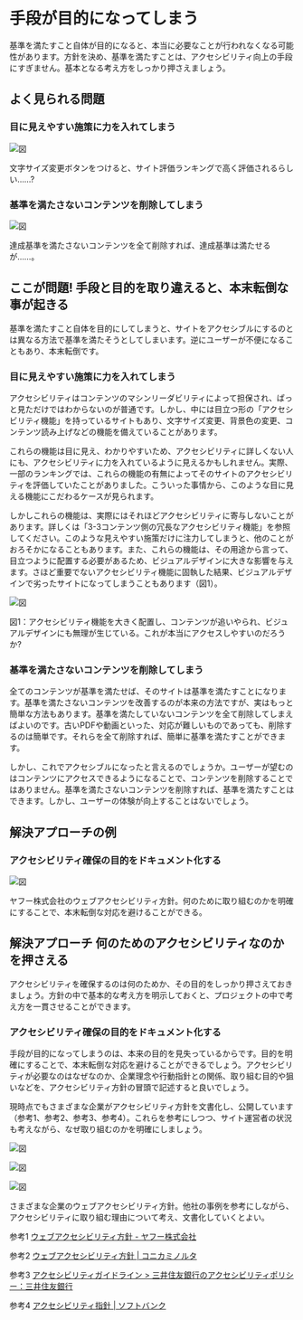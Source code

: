 # 手段が目的になってしまう

基準を満たすこと自体が目的になると、本当に必要なことが行われなくなる可能性があります。方針を決め、基準を満たすことは、アクセシビリティ向上の手段にすぎません。基本となる考え方をしっかり押さえましょう。

## よく見られる問題

### 目に見えやすい施策に力を入れてしまう

![図](../img/2-3-ng01.png)

文字サイズ変更ボタンをつけると、サイト評価ランキングで高く評価されるらしい……?

### 基準を満たさないコンテンツを削除してしまう

![図](../img/2-3-ng02.png)

達成基準を満たさないコンテンツを全て削除すれば、達成基準は満たせるが……。

## ここが問題! 手段と目的を取り違えると、本末転倒な事が起きる

基準を満たすこと自体を目的にしてしまうと、サイトをアクセシブルにするのとは異なる方法で基準を満たそうとしてしまいます。逆にユーザーが不便になることもあり、本末転倒です。

### 目に見えやすい施策に力を入れてしまう

アクセシビリティはコンテンツのマシンリーダビリティによって担保され、ぱっと見ただけではわからないのが普通です。しかし、中には目立つ形の「アクセシビリティ機能」を持っているサイトもあり、文字サイズ変更、背景色の変更、コンテンツ読み上げなどの機能を備えていることがあります。

これらの機能は目に見え、わかりやすいため、アクセシビリティに詳しくない人にも、アクセシビリティに力を入れているように見えるかもしれません。実際、一部のランキングでは、これらの機能の有無によってそのサイトのアクセシビリティを評価していたことがありました。こういった事情から、このような目に見える機能にこだわるケースが見られます。

しかしこれらの機能は、実際にはそれほどアクセシビリティに寄与しないことがあります。詳しくは「3-3コンテンツ側の冗長なアクセシビリティ機能」を参照してください。このような見えやすい施策だけに注力してしまうと、他のことがおろそかになることもあります。また、これらの機能は、その用途から言って、目立つように配置する必要があるため、ビジュアルデザインに大きな影響を与えます。さほど重要でないアクセシビリティ機能に固執した結果、ビジュアルデザインで劣ったサイトになってしまうこともあります（図1）。

![図](../img/2-3-fig01.png)

図1：アクセシビリティ機能を大きく配置し、コンテンツが追いやられ、ビジュアルデザインにも無理が生じている。これが本当にアクセスしやすいのだろうか?

### 基準を満たさないコンテンツを削除してしまう

全てのコンテンツが基準を満たせば、そのサイトは基準を満たすことになります。基準を満たさないコンテンツを改善するのが本来の方法ですが、実はもっと簡単な方法もあります。基準を満たしていないコンテンツを全て削除してしまえばよいのです。古いPDFや動画といった、対応が難しいものであっても、削除するのは簡単です。それらを全て削除すれば、簡単に基準を満たすことができます。

しかし、これでアクセシブルになったと言えるのでしょうか。ユーザーが望むのはコンテンツにアクセスできるようになることで、コンテンツを削除することではありません。基準を満たさないコンテンツを削除すれば、基準を満たすことはできます。しかし、ユーザーの体験が向上することはないでしょう。

## 解決アプローチの例

### アクセシビリティ確保の目的をドキュメント化する

![図](../img/2-3-ok01.png)

ヤフー株式会社のウェブアクセシビリティ方針。何のために取り組むのかを明確にすることで、本末転倒な対応を避けることができる。

## 解決アプローチ 何のためのアクセシビリティなのかを押さえる

アクセシビリティを確保するのは何のためか、その目的をしっかり押さえておきましょう。方針の中で基本的な考え方を明示しておくと、プロジェクトの中で考え方を一貫させることができます。

### アクセシビリティ確保の目的をドキュメント化する

手段が目的になってしまうのは、本来の目的を見失っているからです。目的を明確にすることで、本末転倒な対応を避けることができるでしょう。アクセシビリティが必要なのはなぜなのか、企業理念や行動指針との関係、取り組む目的や狙いなどを、アクセシビリティ方針の冒頭で記述すると良いでしょう。

現時点でもさまざまな企業がアクセシビリティ方針を文書化し、公開しています（参考1、参考2、参考3、参考4）。これらを参考にしつつ、サイト運営者の状況も考えながら、なぜ取り組むのかを明確にしましょう。

![図](../img/2-3-fig02.png)

![図](../img/2-3-fig03.png)

![図](../img/2-3-fig04.png)

さまざまな企業のウェブアクセシビリティ方針。他社の事例を参考にしながら、アクセシビリティに取り組む理由について考え、文書化していくとよい。

参考1 [ウェブアクセシビリティ方針 - ヤフー株式会社](http://docs.yahoo.co.jp/info/accessibility/)

参考2 [ウェブアクセシビリティ方針 | コニカミノルタ](http://www.konicaminolta.jp/siteinfo/accessibility.html)

参考3 [アクセシビリティガイドライン > 三井住友銀行のアクセシビリティポリシー：三井住友銀行](http://www.smbc.co.jp/accessibility/guidelines/intro01.html)

参考4 [アクセシビリティ指針 | ソフトバンク](http://www.softbank.jp/help/sitepolicy/accessibility/)
